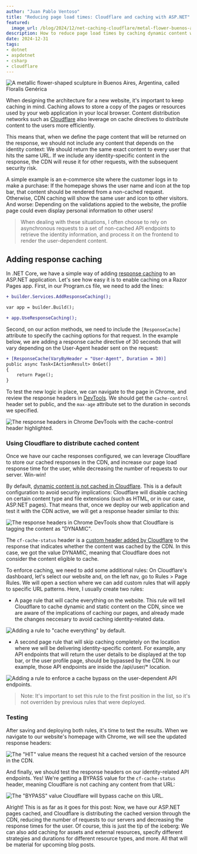 ```yaml
---
author: "Juan Pablo Ventoso"
title: "Reducing page load times: Cloudflare and caching with ASP.NET"
featured:
  image_url: /blog/2024/12/net-caching-cloudflare/metal-flower-buenos-aires.jpg
description: How to reduce page load times by caching dynamic content with ASP.NET, and serving the cached content through Cloudflare CDN.
date: 2024-12-31
tags:
- dotnet
- aspdotnet
- csharp
- cloudflare
---
```


![A metallic flower-shaped sculpture in Buenos Aires, Argentina, called Floralis Genérica](https://raw.githubusercontent.com/juanpabloventoso/end-point-blog/refs/heads/master/2024/12/net-caching-cloudflare/metal-flower-buenos-aires.jpg)

<!-- Photo by Juan Pablo Ventoso, 2023. -->

When designing the architecture for a new website, it's important to keep caching in mind. Caching allows to store a copy of the pages or resources used by your web application in your local browser. Content distribution networks such as [Cloudflare](https://www.cloudflare.com/) also leverage on cache directives to distribute content to the users more efficiently.

This means that, when we define the page content that will be returned on the response, we should not include any content that depends on the identity context: We should return the same exact content to every user that hits the same URL. If we include any identity-specific content in the response, the CDN will reuse it for other requests, with the subsequent security risk.

A simple example is an e-commerce site where the customer logs in to make a purchase: If the homepage shows the user name and icon at the top bar, that content should be rendered from a non-cached request. Otherwise, CDN caching will show the same user and icon to other visitors. And worse: Depending on the validations appied to the website, the profile page could even display personal information to other users!

> When dealing with these situations, I often choose to rely on asynchronous requests to a set of non-cached API endpoints to retrieve the identity information, and process it on the frontend to render the user-dependent content.

## Adding response caching

In .NET Core, we have a simple way of adding [response caching](https://learn.microsoft.com/en-us/aspnet/core/performance/caching/response) to an ASP.NET application. Let's see how easy it is to enable caching on a Razor Pages app. First, in our Program.cs file, we need to add the lines:

```diff
+ builder.Services.AddResponseCaching();

var app = builder.Build();

+ app.UseResponseCaching();
```

Second, on our action methods, we need to include the `[ResponseCache]` attribute to specify the caching options for that request. In the example below, we are adding a response cache directive of 30 seconds that will vary depending on the User-Agent header sent on the request:

```diff
+ [ResponseCache(VaryByHeader = "User-Agent", Duration = 30)]
public async Task<IActionResult> OnGet()
{
    return Page();
}
```

To test the new logic in place, we can navigate to the page in Chrome, and review the response headers in [DevTools](https://developer.chrome.com/docs/devtools/network/reference). We should get the `cache-control` header set to public, and the `max-age` attribute set to the duration in seconds we specified.

![The response headers in Chrome DevTools with the cache-control header highlighted.](https://raw.githubusercontent.com/juanpabloventoso/end-point-blog/refs/heads/master/2024/12/net-caching-cloudflare/response-headers-chrome.jpg)

### Using Cloudflare to distribute cached content

Once we have our cache responses configured, we can leverage Cloudflare to store our cached responses in the CDN, and increase our page load response time for the user, while decreasing the number of requests to our server. Win-win!

By default, [dynamic content is not cached in Cloudflare](https://community.cloudflare.com/t/what-is-cf-cache-status-dynamic-what-does-it-mean/477213). This is a default configuration to avoid security implications: Cloudflare will disable caching on certain content type and file extensions (such as HTML, or in our case, ASP.NET pages). That means that, once we deploy our web application and test it with the CDN active, we will get a response header similar to this:

![The response headers in Chrome DevTools show that Cloudflare is tagging the content as "DYNAMIC".](https://raw.githubusercontent.com/juanpabloventoso/end-point-blog/refs/heads/master/2024/12/net-caching-cloudflare/response-headers-cf-dynamic.jpg)

The `cf-cache-status` header is a [custom header added by Cloudflare](https://developers.cloudflare.com/cache/concepts/cache-responses/) to the response that indicates whether the content was cached by the CDN. In this case, we got the value DYNAMIC, meaning that Cloudflare does not consider the content eligible to cache.

To enforce caching, we need to add some additional rules: On Cloudflare's dashboard, let's select our website and, on the left nav, go to Rules > Page Rules. We will open a section where we can add custom rules that will apply to specific URL patterns. Here, I usually create two rules:

* A page rule that will cache everything on the website. This rule will tell Cloudflare to cache dynamic and static content on the CDN, since we are aware of the implications of caching our pages, and already made the changes neccesary to avoid caching identity-related data.

![Adding a rule to "cache everything" by default.](https://raw.githubusercontent.com/juanpabloventoso/end-point-blog/refs/heads/master/2024/12/net-caching-cloudflare/cloudflare-cache-everything.jpg)

* A second page rule that will skip caching completely on the location where we will be delivering identity-specific content. For example, any API endpoints that will return the user details to be displayed at the top bar, or the user profile page, should be bypassed by the CDN. In our example, those API endpoints are inside the /api/user/* location.

![Adding a rule to enforce a cache bypass on the user-dependent API endpoints.](https://raw.githubusercontent.com/juanpabloventoso/end-point-blog/refs/heads/master/2024/12/net-caching-cloudflare/cloudflare-cache-bypass.jpg)

> Note: It's important to set this rule to the first position in the list, so it's not overriden by previous rules that were deployed. 

### Testing

After saving and deploying both rules, it's time to test the results. When we navigate to our website's homepage with Chrome, we will see the updated response headers:

![The "HIT" value means the request hit a cached version of the resource in the CDN.](https://raw.githubusercontent.com/juanpabloventoso/end-point-blog/refs/heads/master/2024/12/net-caching-cloudflare/cloudflare-cache-cf-hit.jpg)

And finally, we should test the response headers on our identity-related API endpoints. Yes! We're getting a BYPASS value for the `cf-cache-status` header, meaning Cloudflare is not caching any content from that URL:

![The "BYPASS" value Cloudflare will bypass cache on this URL.](https://raw.githubusercontent.com/juanpabloventoso/end-point-blog/refs/heads/master/2024/12/net-caching-cloudflare/cloudflare-cache-cf-bypass.jpg)

Alright! This is as far as it goes for this post: Now, we have our ASP.NET pages cached, and Cloudflare is distributing the cached version through the CDN, reducing the number of requests to our servers and decreasing the response times for the user. Of course, this is just the tip of the iceberg: We can also add caching for assets and external resources, specify different strategies and durations for different resource types, and more. All that will be material for upcoming blog posts.


